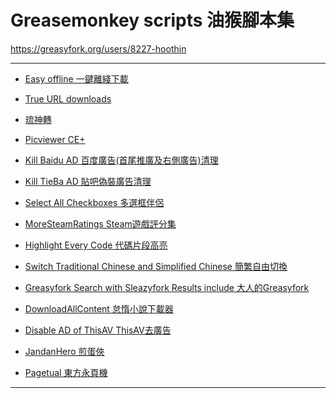 Greasemonkey scripts 油猴腳本集
==========================
https://greasyfork.org/users/8227-hoothin

---
+ [Easy offline 一鍵離綫下載](Easy%20offline)

+ [True URL downloads](True%20URL%20downloads)

+ [琉神轉](HacgGodTurn)

+ [Picviewer CE+](Picviewer%20CE%2B)

+ [Kill Baidu AD 百度廣告(首尾推廣及右側廣告)清理](Kill%20Baidu%20AD)

+ [Kill TieBa AD 貼吧偽裝廣告清理](Kill%20TieBa%20AD)

+ [Select All Checkboxes 多選框伴侶](Select%20All%20Checkboxes)

+ [MoreSteamRatings Steam遊戲評分集](MoreSteamRatings)

+ [Highlight Every Code 代碼片段高亮](Highlight%20Every%20Code)

+ [Switch Traditional Chinese and Simplified Chinese 簡繁自由切換](Switch%20Traditional%20Chinese%20and%20Simplified%20Chinese)

+ [Greasyfork Search with Sleazyfork Results include 大人的Greasyfork](Greasyfork%20Search%20with%20Sleazyfork%20Results%20include)

+ [DownloadAllContent 怠惰小說下載器](DownloadAllContent)

+ [Disable AD of ThisAV ThisAV去廣告](Disable%20AD%20of%20ThisAV)

+ [JandanHero 煎蛋俠](JiandanHero)

+ [Pagetual 東方永頁機](Pagetual)

---
